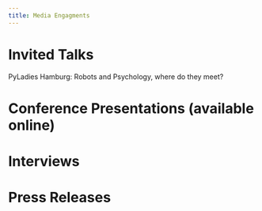```yaml
---
title: Media Engagments
---
```


# Invited Talks

PyLadies Hamburg: Robots and Psychology, where do they meet?

# Conference Presentations (available online)

# Interviews

# Press Releases
